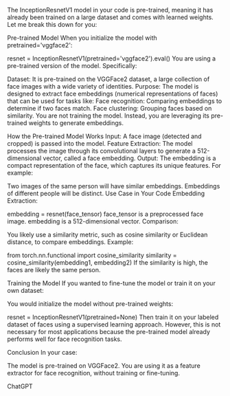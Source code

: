 The InceptionResnetV1 model in your code is pre-trained, meaning it has already been trained on a large dataset and comes with learned weights. Let me break this down for you:

Pre-trained Model
When you initialize the model with pretrained='vggface2':

resnet = InceptionResnetV1(pretrained='vggface2').eval()
You are using a pre-trained version of the model. Specifically:

Dataset: It is pre-trained on the VGGFace2 dataset, a large collection of face images with a wide variety of identities.
Purpose: The model is designed to extract face embeddings (numerical representations of faces) that can be used for tasks like:
Face recognition: Comparing embeddings to determine if two faces match.
Face clustering: Grouping faces based on similarity.
You are not training the model. Instead, you are leveraging its pre-trained weights to generate embeddings.

How the Pre-trained Model Works
Input: A face image (detected and cropped) is passed into the model.
Feature Extraction: The model processes the image through its convolutional layers to generate a 512-dimensional vector, called a face embedding.
Output: The embedding is a compact representation of the face, which captures its unique features.
For example:

Two images of the same person will have similar embeddings.
Embeddings of different people will be distinct.
Use Case in Your Code
Embedding Extraction:

embedding = resnet(face_tensor)
face_tensor is a preprocessed face image.
embedding is a 512-dimensional vector.
Comparison:

You likely use a similarity metric, such as cosine similarity or Euclidean distance, to compare embeddings.
Example:


from torch.nn.functional import cosine_similarity
similarity = cosine_similarity(embedding1, embedding2)
If the similarity is high, the faces are likely the same person.

Training the Model
If you wanted to fine-tune the model or train it on your own dataset:

You would initialize the model without pre-trained weights:


resnet = InceptionResnetV1(pretrained=None)
Then train it on your labeled dataset of faces using a supervised learning approach.
However, this is not necessary for most applications because the pre-trained model already performs well for face recognition tasks.

Conclusion
In your case:

The model is pre-trained on VGGFace2.
You are using it as a feature extractor for face recognition, without training or fine-tuning.











ChatGPT 
